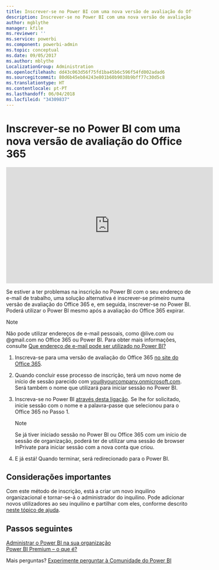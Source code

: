 ```yaml
---
title: Inscrever-se no Power BI com uma nova versão de avaliação do Office 365
description: Inscrever-se no Power BI com uma nova versão de avaliação do Office 365
author: mgblythe
manager: kfile
ms.reviewer: ''
ms.service: powerbi
ms.component: powerbi-admin
ms.topic: conceptual
ms.date: 09/05/2017
ms.author: mblythe
LocalizationGroup: Administration
ms.openlocfilehash: dd43c063d56f75fd1ba45b6c596f54fd002adad6
ms.sourcegitcommit: 80d6b45eb84243e801b60b9038b9bff77c30d5c8
ms.translationtype: HT
ms.contentlocale: pt-PT
ms.lasthandoff: 06/04/2018
ms.locfileid: "34309837"
---
```

# <a name="signing-up-for-power-bi-with-a-new-office-365-trial"></a>Inscrever-se no Power BI com uma nova versão de avaliação do Office 365
<iframe width="560" height="315" src="https://www.youtube.com/embed/gbSuFST-Nx4?showinfo=0" frameborder="0" allowfullscreen></iframe>

Se estiver a ter problemas na inscrição no Power BI com o seu endereço de e-mail de trabalho, uma solução alternativa é inscrever-se primeiro numa versão de avaliação do Office 365 e, em seguida, inscrever-se no Power BI.  Poderá utilizar o Power BI mesmo após a avaliação do Office 365 expirar.

> [!NOTE]
> Não pode utilizar endereços de e-mail pessoais, como @live.com ou @gmail.com no Office 365 ou Power BI. Para obter mais informações, consulte [Que endereço de e-mail pode ser utilizado no Power BI?](service-self-service-signup-for-power-bi.md#what-email-address-can-be-used-with-power-bi)
> 
> 

1. Inscreva-se para uma versão de avaliação do Office 365 [no site do Office 365](https://go.microsoft.com/fwlink/p/?LinkID=403802).
2. Quando concluir esse processo de inscrição, terá um novo nome de início de sessão parecido com you@yourcompany.onmicrosoft.com.  Será também o nome que utilizará para iniciar sessão no Power BI.
3. Inscreva-se no Power BI [através desta ligação](https://portal.office.com/Start/Confirm?Sku=a403ebcc-fae0-4ca2-8c8c-7a907fd6c235&ru=https%3A%2F%2Fapp.powerbi.com%3FredirectedFromSignup%3D1%26noSignUpCheck%3D1).  Se lhe for solicitado, inicie sessão com o nome e a palavra-passe que selecionou para o Office 365 no Passo 1.
   
   > [!NOTE]
   > Se já tiver iniciado sessão no Power BI ou Office 365 com um início de sessão de organização, poderá ter de utilizar uma sessão de browser InPrivate para iniciar sessão com a nova conta que criou.
   > 
   > 
4. E já está!  Quando terminar, será redirecionado para o Power BI.

## <a name="important-considerations"></a>Considerações importantes
Com este método de inscrição, está a criar um novo inquilino organizacional e tornar-se-á o administrador do inquilino. Pode adicionar novos utilizadores ao seu inquilino e partilhar com eles, conforme descrito [neste tópico de ajuda](https://support.office.com/en-sg/article/Add-users-individually-to-Office-365---Admin-Help-1970f7d6-03b5-442f-b385-5880b9c256ec?ui=en-US&rs=en-SG&ad=SG).

## <a name="next-steps"></a>Passos seguintes
[Administrar o Power BI na sua organização](service-admin-administering-power-bi-in-your-organization.md)  
[Power BI Premium – o que é?](service-premium.md)  

Mais perguntas? [Experimente perguntar à Comunidade do Power BI](http://community.powerbi.com/)

